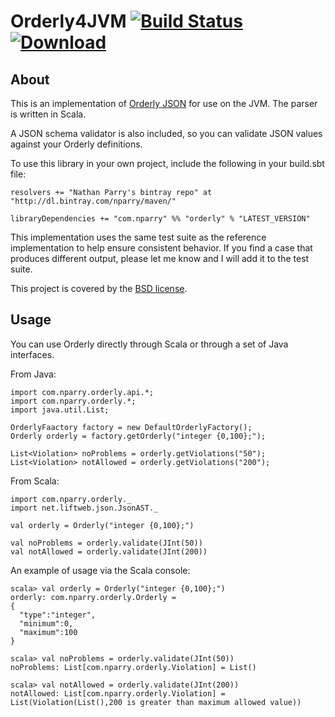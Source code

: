 Orderly4JVM [![Build Status](https://travis-ci.org/nparry/orderly4jvm.svg)](https://travis-ci.org/nparry/orderly4jvm) [ ![Download](https://api.bintray.com/packages/nparry/maven/orderly/images/download.svg) ](https://bintray.com/nparry/maven/orderly/_latestVersion)
===========

About
-----

This is an implementation of [Orderly JSON](http://orderly-json.org/) for use on
the JVM.  The parser is written in Scala.

A JSON schema validator is also included, so you can validate JSON values against
your Orderly definitions.

To use this library in your own project, include the following in your build.sbt file:

    resolvers += "Nathan Parry's bintray repo" at "http://dl.bintray.com/nparry/maven/"

    libraryDependencies += "com.nparry" %% "orderly" % "LATEST_VERSION"

This implementation uses the same test suite as the reference implementation to
help ensure consistent behavior.  If you find a case that produces different
output, please let me know and I will add it to the test suite.

This project is covered by the [BSD license](http://www.opensource.org/licenses/bsd-license.php).


Usage
-----

You can use Orderly directly through Scala or through a set of Java interfaces.

From Java:

    import com.nparry.orderly.api.*;
    import com.nparry.orderly.*;
    import java.util.List;

    OrderlyFaactory factory = new DefaultOrderlyFactory();
    Orderly orderly = factory.getOrderly("integer {0,100};");

    List<Violation> noProblems = orderly.getViolations("50");
    List<Violation> notAllowed = orderly.getViolations("200");

From Scala:

    import com.nparry.orderly._
    import net.liftweb.json.JsonAST._

    val orderly = Orderly("integer {0,100};")

    val noProblems = orderly.validate(JInt(50))
    val notAllowed = orderly.validate(JInt(200))

An example of usage via the Scala console:

    scala> val orderly = Orderly("integer {0,100};")
    orderly: com.nparry.orderly.Orderly = 
    {
      "type":"integer",
      "minimum":0,
      "maximum":100
    }

    scala> val noProblems = orderly.validate(JInt(50))
    noProblems: List[com.nparry.orderly.Violation] = List()

    scala> val notAllowed = orderly.validate(JInt(200))
    notAllowed: List[com.nparry.orderly.Violation] = List(Violation(List(),200 is greater than maximum allowed value))

